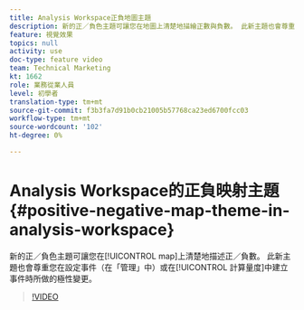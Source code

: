 ```yaml
---
title: Analysis Workspace正負地圖主題
description: 新的正／負色主題可讓您在地圖上清楚地描繪正數與負數。 此新主題也會尊重您在設定事件（在「管理」中）或在計算量度中建立事件時所做的極性變更。
feature: 視覺效果
topics: null
activity: use
doc-type: feature video
team: Technical Marketing
kt: 1662
role: 業務從業人員
level: 初學者
translation-type: tm+mt
source-git-commit: f3b3fa7d91b0cb21005b57768ca23ed6700fcc03
workflow-type: tm+mt
source-wordcount: '102'
ht-degree: 0%

---
```



# Analysis Workspace的正負映射主題{#positive-negative-map-theme-in-analysis-workspace}

新的正／負色主題可讓您在[!UICONTROL map]上清楚地描述正／負數。 此新主題也會尊重您在設定事件（在「管理」中）或在[!UICONTROL 計算量度]中建立事件時所做的極性變更。

>[!VIDEO](https://video.tv.adobe.com/v/23127/?quality=12)
